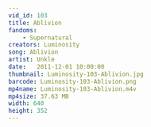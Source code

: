 ```yaml
---
vid_id: 103
title: Ablivion
fandoms:
    - Supernatural
creators: Luminosity
song: Ablivion
artist: Unkle
date:   2011-12-01 10:00:00
thumbnail: Luminosity-103-Ablivion.jpg
barcode: Luminosity-103-Ablivion.png
mp4name: Luminosity-103-Ablivion.m4v
mp4size: 37.63 MB
width: 640
height: 352
---
```



